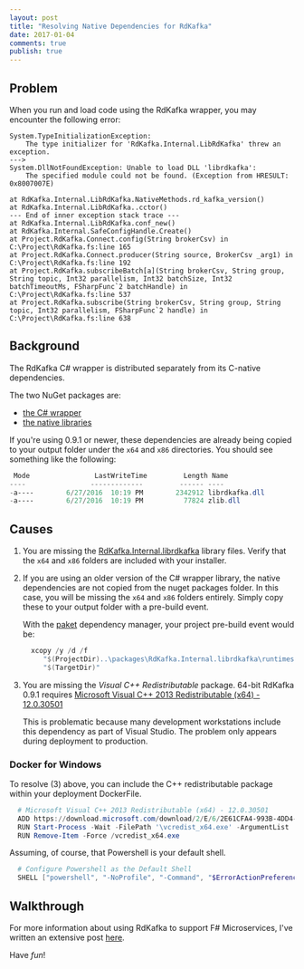 ```yaml
---
layout: post
title: "Resolving Native Dependencies for RdKafka"
date: 2017-01-04
comments: true
publish: true
---
```


## Problem

When you run and load code using the RdKafka wrapper, you may encounter the following error:

```
System.TypeInitializationException:
    The type initializer for 'RdKafka.Internal.LibRdKafka' threw an exception.
--->
System.DllNotFoundException: Unable to load DLL 'librdkafka':
    The specified module could not be found. (Exception from HRESULT: 0x8007007E)

at RdKafka.Internal.LibRdKafka.NativeMethods.rd_kafka_version()
at RdKafka.Internal.LibRdKafka..cctor()
--- End of inner exception stack trace ---
at RdKafka.Internal.LibRdKafka.conf_new()
at RdKafka.Internal.SafeConfigHandle.Create()
at Project.RdKafka.Connect.config(String brokerCsv) in C:\Project\RdKafka.fs:line 165
at Project.RdKafka.Connect.producer(String source, BrokerCsv _arg1) in C:\Project\RdKafka.fs:line 192
at Project.RdKafka.subscribeBatch[a](String brokerCsv, String group, String topic, Int32 parallelism, Int32 batchSize, Int32 batchTimeoutMs, FSharpFunc`2 batchHandle) in C:\Project\RdKafka.fs:line 537
at Project.RdKafka.subscribe(String brokerCsv, String group, String topic, Int32 parallelism, FSharpFunc`2 handle) in C:\Project\RdKafka.fs:line 638
```

## Background

The RdKafka C# wrapper is distributed separately from its C-native dependencies.

The two NuGet packages are:

 * [the C# wrapper](https://www.nuget.org/packages/RdKafka)
 * [the native libraries](https://www.nuget.org/packages/RdKafka.Internal.librdkafka/)

If you're using 0.9.1 or newer, these dependencies are already being copied to your output folder under the `x64` and `x86` directories.  You should see something like the following:

```powershell
 Mode                LastWriteTime         Length Name
----                -------------         ------ ----
-a----        6/27/2016  10:19 PM        2342912 librdkafka.dll
-a----        6/27/2016  10:19 PM          77824 zlib.dll
```

## Causes

1. You are missing the [RdKafka.Internal.librdkafka](https://www.nuget.org/packages/RdKafka.Internal.librdkafka/) library files.  Verify that the `x64` and `x86` folders are included with your installer.

2. If you are using an older version of the C# wrapper library, the native dependencies are not copied from the nuget packages folder.  In this case, you will be missing the `x64` and `x86` folders entirely.  Simply copy these to your output folder with a pre-build event.

   With the [paket](https://fsprojects.github.io/Paket/) dependency manager, your project pre-build event would be:

   ```powershell
     xcopy /y /d /f
        "$(ProjectDir)..\packages\RdKafka.Internal.librdkafka\runtimes\win7-x64\native\*.*"
        "$(TargetDir)"
   ```



3. You are missing the _Visual C++ Redistributable_ package. 64-bit RdKafka 0.9.1 requires [Microsoft Visual C++ 2013 Redistributable (x64) - 12.0.30501](https://www.microsoft.com/en-us/download/details.aspx?id=40784)

   This is problematic because many development workstations include this dependency as part of Visual Studio.  The problem only appears during deployment to production.

### Docker for Windows

To resolve (3) above, you can include the C++ redistributable package within your deployment DockerFile.

```powershell
  # Microsoft Visual C++ 2013 Redistributable (x64) - 12.0.30501
  ADD https://download.microsoft.com/download/2/E/6/2E61CFA4-993B-4DD4-91DA-3737CD5CD6E3/vcredist_x64.exe \vcredist_x64.exe
  RUN Start-Process -Wait -FilePath '\vcredist_x64.exe' -ArgumentList '/install /passive /norestart'
  RUN Remove-Item -Force /vcredist_x64.exe
```

Assuming, of course, that Powershell is your default shell.

```powershell
  # Configure Powershell as the Default Shell
  SHELL ["powershell", "-NoProfile", "-Command", "$ErrorActionPreference = 'Stop';"]
```

## Walkthrough

For more information about using RdKafka to support F# Microservices, I've written an extensive post [here](/entry/2016/12/08/rdkafka-for-fsharp-microservices).

Have _fun_!